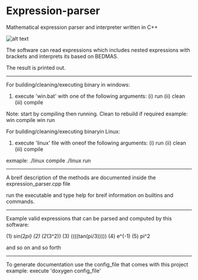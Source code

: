 # Expression-parser
Mathematical expression parser and interpreter written in C++

![alt text](https://i.imgur.com/frWuQuM.png)

The software can read expressions which includes nested expressions with brackets and interprets its based 
on BEDMAS.

The result is printed out.
*****************************************************************************
For building/cleaning/executing binary in windows:

1) execute 'win.bat' with one of the following arguments:
			(i)   run
			(ii)  clean
			(iii) compile

Note: start by compiling then running. Clean to rebuild if required
example: win compile
	 win run

For building/cleaning/executing binaryin Linux:
1) execute 'linux' file with oneof the following arguments:
			(i)   run
			(ii)  clean
			(iii) compile
	 
exmaple: ./linux compile
	 ./linux run

*****************************************************************************

A breif description of the methods are documented inside the 
expression_parser.cpp file

run the executable and type help for breif information on builtins 
and commands.

*****************************************************************************

Example valid expressions that can be parsed and computed by this software:

(1) sin(2*pi)
(2) (2*(3^2))
(3) ((((tan(pi/3)))))
(4) e^(-1)
(5) pi^2

and so on and so forth
*****************************************************************************
To generate documentation use the config_file that comes with this project
example: execute 'doxygen config_file'
